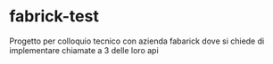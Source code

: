 # fabrick-test

Progetto per colloquio tecnico con azienda fabarick dove si chiede di implementare chiamate a 3 delle loro api
